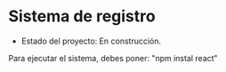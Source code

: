 <h1>Sistema de registro</h1>

- Estado del proyecto: En construcción.

Para ejecutar el sistema, debes poner:
"npm instal react"
